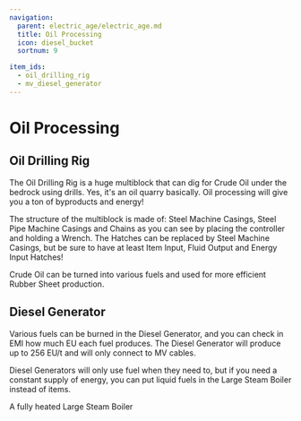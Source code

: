 ```yaml
---
navigation:
  parent: electric_age/electric_age.md
  title: Oil Processing
  icon: diesel_bucket
  sortnum: 9

item_ids:
  - oil_drilling_rig
  - mv_diesel_generator
---
```


# Oil Processing

<GameScene zoom="2"  interactive={true}>
  <ImportStructure src="../assets/structures/oil_drilling_rig.snbt" />
</GameScene>

## Oil Drilling Rig

<Recipe id="modern_industrialization:oil/oil_drilling_rig_asbl" />

The Oil Drilling Rig is a huge multiblock that can dig for Crude Oil under the bedrock using drills. Yes, it's an oil quarry basically. Oil processing will give you a ton of byproducts and energy!

The structure of the multiblock is made of: Steel Machine Casings, Steel Pipe Machine Casings and Chains as you can see by placing the controller and holding a Wrench. The Hatches can be replaced by Steel Machine Casings, but be sure to have at least Item Input, Fluid Output and Energy Input Hatches!

Crude Oil can be turned into various fuels and used for more efficient Rubber Sheet production.

## Diesel Generator

<Recipe id="modern_industrialization:electric_age/machine/mv_diesel_generator_asbl" />

Various fuels can be burned in the Diesel Generator, and you can check in EMI how much EU each fuel produces. The Diesel Generator will produce up to 256 EU/t and will only connect to MV cables.

Diesel Generators will only use fuel when they need to, but if you need a constant supply of energy, you can put liquid fuels in the Large Steam Boiler instead of items.

A fully heated Large Steam Boiler

